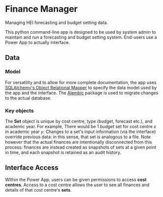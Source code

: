 # Finance Manager
Managing HEI forecasting and budget setting data. 

This python command-line app is designed to be used by system admin to maintain and run a forecasting and budget setting system. End-users use a Power App to actually interface. 

## Data ##

### Model ###

For versatility and to allow for more complete documentation, the app uses [SQLAlchemy's Object Relational Mapper](https://docs.sqlalchemy.org/en/13/orm/index.html) to specify the data model used by the app and the interface. The [Alembic](https://alembic.sqlalchemy.org/en/latest/index.html) package is used to migrate changes to the actual database. 

### Key objects ### 

The **Set** object is unique by cost centre, type (budget, forecast etc.), and academic year. For example, There would be 1 *budget* set for cost centre *x* in academic year *y*. Changes to a set's input information (via the interface) override previous data: in this sense, that set is analogous to a file. Note however that the actual finances are intentionally disconnected from this process: finances are instead created as snapshots of sets at a given point in time, and each snapshot is retained as an audit history. 



## Interface Access ##

WIthin the Power App, users can be given permissions to access **cost centres**. Access to a cost centre allows the user to see all finances and details of that cost centre's **sets**. 

